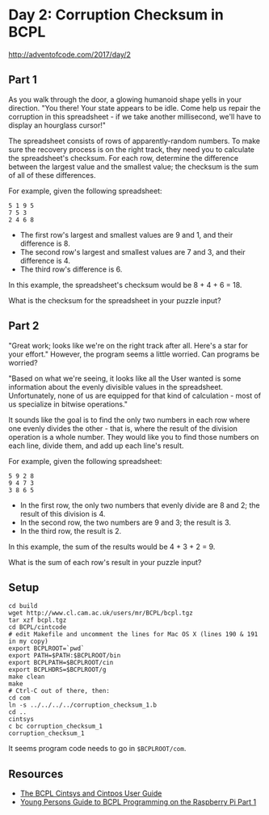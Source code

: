 # Day 2: Corruption Checksum in BCPL

http://adventofcode.com/2017/day/2

## Part 1

As you walk through the door, a glowing humanoid shape yells in your direction. "You there! Your state appears to be idle. Come help us repair the corruption in this spreadsheet - if we take another millisecond, we'll have to display an hourglass cursor!"

The spreadsheet consists of rows of apparently-random numbers. To make sure the recovery process is on the right track, they need you to calculate the spreadsheet's checksum. For each row, determine the difference between the largest value and the smallest value; the checksum is the sum of all of these differences.

For example, given the following spreadsheet:

```
5 1 9 5
7 5 3
2 4 6 8
```

- The first row's largest and smallest values are 9 and 1, and their difference is 8.
- The second row's largest and smallest values are 7 and 3, and their difference is 4.
- The third row's difference is 6.

In this example, the spreadsheet's checksum would be 8 + 4 + 6 = 18.

What is the checksum for the spreadsheet in your puzzle input?

## Part 2

"Great work; looks like we're on the right track after all. Here's a star for your effort." However, the program seems a little worried. Can programs be worried?

"Based on what we're seeing, it looks like all the User wanted is some information about the evenly divisible values in the spreadsheet. Unfortunately, none of us are equipped for that kind of calculation - most of us specialize in bitwise operations."

It sounds like the goal is to find the only two numbers in each row where one evenly divides the other - that is, where the result of the division operation is a whole number. They would like you to find those numbers on each line, divide them, and add up each line's result.

For example, given the following spreadsheet:

```
5 9 2 8
9 4 7 3
3 8 6 5
```

- In the first row, the only two numbers that evenly divide are 8 and 2; the result of this division is 4.
- In the second row, the two numbers are 9 and 3; the result is 3.
- In the third row, the result is 2.

In this example, the sum of the results would be 4 + 3 + 2 = 9.

What is the sum of each row's result in your puzzle input?

## Setup

```
cd build
wget http://www.cl.cam.ac.uk/users/mr/BCPL/bcpl.tgz
tar xzf bcpl.tgz
cd BCPL/cintcode
# edit Makefile and uncomment the lines for Mac OS X (lines 190 & 191 in my copy)
export BCPLROOT=`pwd`
export PATH=$PATH:$BCPLROOT/bin
export BCPLPATH=$BCPLROOT/cin
export BCPLHDRS=$BCPLROOT/g
make clean
make
# Ctrl-C out of there, then:
cd com
ln -s ../../../../corruption_checksum_1.b
cd ..
cintsys
c bc corruption_checksum_1
corruption_checksum_1
```

It seems program code needs to go in `$BCPLROOT/com`.

## Resources

- [The BCPL Cintsys and Cintpos User Guide](http://www.cl.cam.ac.uk/~mr10/bcplman.pdf)
- [Young Persons Guide to BCPL Programming on the Raspberry Pi Part 1](http://www.cl.cam.ac.uk/~mr10/bcpl4raspi.pdf)

